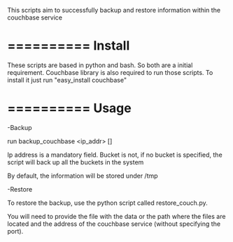 This scripts aim to successfully backup and restore information within the couchbase service


==========
Install
==========

These scripts are based in python and bash. So both are a initial requirement.
Couchbase library is also required to run those scripts. To install it just run "easy_install couchbase" 

==========
Usage
==========

-Backup

run backup_couchbase <ip_addr> [<bucket>]

Ip address is a mandatory field.
Bucket is not, if no bucket is specified, the script will back up all the buckets in the system

By default, the information will be stored under /tmp

-Restore

To restore the backup, use the python script called restore_couch.py.

You will need to provide the file with the data or the path where the files are located and the address of the couchbase service (without specifying the port).



